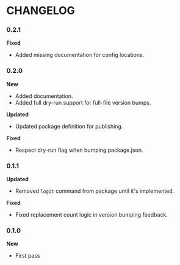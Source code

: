 # CHANGELOG

### 0.2.1

**Fixed**
- Added missing documentation for config locations.

### 0.2.0

**New**
- Added documentation.
- Added full dry-run support for full-file version bumps.

**Updated**
- Updated package definition for publishing.

**Fixed**
- Respect dry-run flag when bumping package.json.

### 0.1.1

**Updated**
- Removed `logit` command from package until it's implemented.

**Fixed**
- Fixed replacement count logic in version bumping feedback.

### 0.1.0

**New**
- First pass
